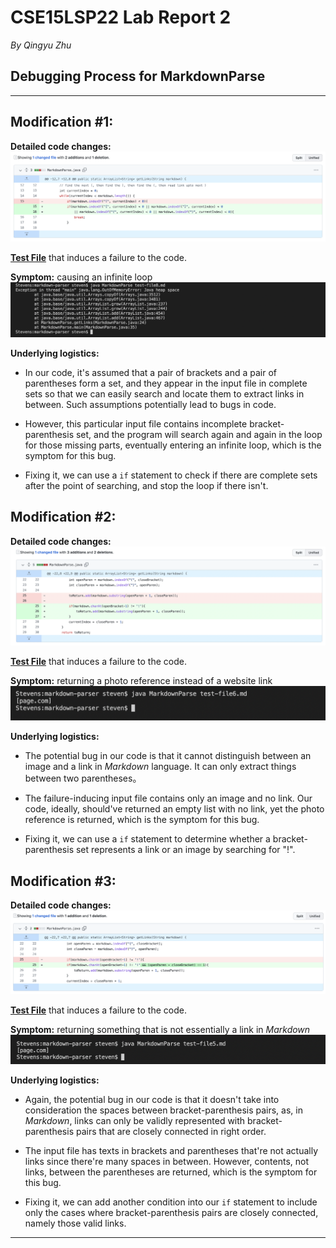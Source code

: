 # CSE15LSP22 Lab Report 2
*By Qingyu Zhu*

## **Debugging Process for MarkdownParse**


---
## Modification #1:

**Detailed code changes:**
![Image1](./pic/diff1.png)

[**Test File**](https://github.com/StevenZhuqy/markdown-parser/blob/main/test-file8.md) that induces a failure to the code.

**Symptom:** causing an infinite loop
![Image2](./pic/symptom1.png)

**Underlying logistics:**
* In our code, it's assumed that a pair of brackets and a pair of parentheses form a set, and they appear in the input file in complete sets so that we can easily search and locate them to extract links in between. Such assumptions potentially lead to bugs in code.

* However, this particular input file contains incomplete bracket-parenthesis set, and the program will search again and again in the loop for those missing parts, eventually entering an infinite loop, which is the symptom for this bug.

* Fixing it, we can use a `if` statement to check if there are complete sets after the point of searching, and stop the loop if there isn't.


## Modification #2:

**Detailed code changes:**
![Image3](./pic/diff2.png)

[**Test File**](https://github.com/StevenZhuqy/markdown-parser/blob/main/test-file6.md) that induces a failure to the code.

**Symptom:** returning a photo reference instead of a website link
![Image4](./pic/symptom2.png)

**Underlying logistics:**
* The potential bug in our code is that it cannot distinguish between an image and a link in *Markdown* language. It can only extract things between two parentheses。

* The failure-inducing input file contains only an image and no link. Our code, ideally, should've returned an empty list with no link, yet the photo reference is returned, which is the symptom for this bug.

* Fixing it, we can use a `if` statement to determine whether a bracket-parenthesis set represents a link or an image by searching for "!".


## Modification #3:

**Detailed code changes:**
![Image5](./pic/diff3.png)

[**Test File**](https://github.com/StevenZhuqy/markdown-parser/blob/main/test-file5.md) that induces a failure to the code.

**Symptom:** returning something that is not essentially a link in *Markdown*
![Image6](./pic/symptom3.png)

**Underlying logistics:**
* Again, the potential bug in our code is that it doesn't take into consideration the spaces between bracket-parenthesis pairs, as, in *Markdown*, links can only be validly represented with bracket-parenthesis pairs that are closely connected in right order.

* The input file has texts in brackets and parentheses that're not actually links since there're many spaces in between. However, contents, not links, between the parentheses are returned, which is the symptom for this bug.

* Fixing it, we can add another condition into our `if` statement to include only the cases where bracket-parenthesis pairs are closely connected, namely those valid links.





---
